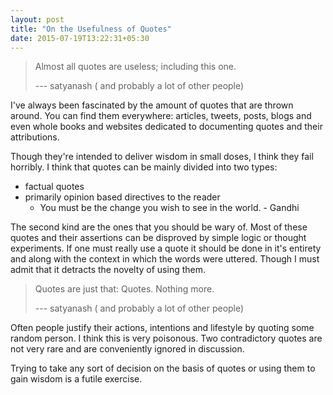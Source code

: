 ```yaml
---
layout: post
title: "On the Usefulness of Quotes"
date: 2015-07-19T13:22:31+05:30
---
```


> Almost all quotes are useless; including this one.
>
> --- satyanash ( and probably a lot of other people)

I've always been fascinated by the amount of quotes that are thrown around.
You can find them everywhere: articles, tweets, posts, blogs and even whole books and websites dedicated to documenting quotes and their attributions.

Though they're intended to deliver wisdom in small doses, I think they fail horribly.
I think that quotes can be mainly divided into two types:

 * factual quotes
 * primarily opinion based directives to the reader
   * You must be the change you wish to see in the world. - Gandhi

The second kind are the ones that you should be wary of.
Most of these quotes and their assertions can be disproved by simple logic or thought experiments. 
If one must really use a quote it should be done in it's entirety and along with the context in which the words were uttered.
Though I must admit that it detracts the novelty of using them.

> Quotes are just that: Quotes. Nothing more. 
>
> --- satyanash ( and probably a lot of other people)

Often people justify their actions, intentions and lifestyle by quoting some random person.
I think this is very poisonous.
Two contradictory quotes are not very rare and are conveniently ignored in discussion.

Trying to take any sort of decision on the basis of quotes or using them to gain wisdom is a futile exercise.
